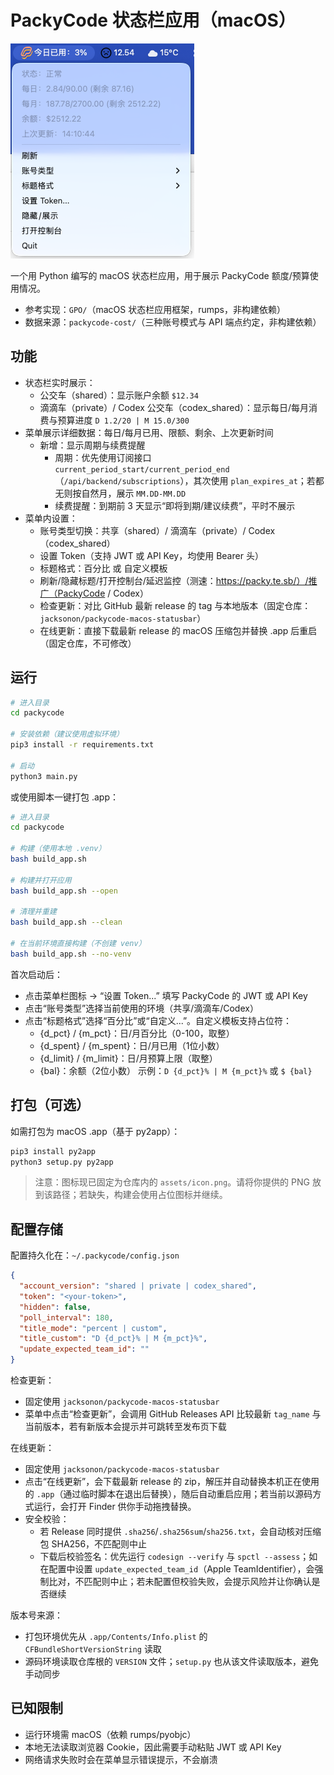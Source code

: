 # PackyCode 状态栏应用（macOS）

![product](https://github.com/jacksonon/packycode-macos-statusbar/blob/main/product.png)

一个用 Python 编写的 macOS 状态栏应用，用于展示 PackyCode 额度/预算使用情况。

- 参考实现：`GPO/`（macOS 状态栏应用框架，rumps，非构建依赖）
- 数据来源：`packycode-cost/`（三种账号模式与 API 端点约定，非构建依赖）

## 功能
- 状态栏实时展示：
  - 公交车（shared）：显示账户余额 `$12.34`
  - 滴滴车（private）/ Codex 公交车（codex_shared）：显示每日/每月消费与预算进度 `D 1.2/20 | M 15.0/300`
- 菜单展示详细数据：每日/每月已用、限额、剩余、上次更新时间
  - 新增：显示周期与续费提醒
    - 周期：优先使用订阅接口 `current_period_start/current_period_end`（`/api/backend/subscriptions`），其次使用 `plan_expires_at`；若都无则按自然月，展示 `MM.DD-MM.DD`
    - 续费提醒：到期前 3 天显示“即将到期/建议续费”，平时不展示
- 菜单内设置：
  - 账号类型切换：共享（shared）/ 滴滴车（private）/ Codex（codex_shared）
  - 设置 Token（支持 JWT 或 API Key，均使用 Bearer 头）
  - 标题格式：百分比 或 自定义模板
  - 刷新/隐藏标题/打开控制台/延迟监控（测速：https://packy.te.sb/）/推广（PackyCode / Codex）
  - 检查更新：对比 GitHub 最新 release 的 tag 与本地版本（固定仓库：`jacksonon/packycode-macos-statusbar`）
  - 在线更新：直接下载最新 release 的 macOS 压缩包并替换 .app 后重启（固定仓库，不可修改）

## 运行
```bash
# 进入目录
cd packycode

# 安装依赖（建议使用虚拟环境）
pip3 install -r requirements.txt

# 启动
python3 main.py
```

或使用脚本一键打包 .app：
```bash
# 进入目录
cd packycode

# 构建（使用本地 .venv）
bash build_app.sh

# 构建并打开应用
bash build_app.sh --open

# 清理并重建
bash build_app.sh --clean

# 在当前环境直接构建（不创建 venv）
bash build_app.sh --no-venv
```

首次启动后：
- 点击菜单栏图标 → “设置 Token...” 填写 PackyCode 的 JWT 或 API Key
- 点击“账号类型”选择当前使用的环境（共享/滴滴车/Codex）
 - 点击“标题格式”选择“百分比”或“自定义...”。自定义模板支持占位符：
   - {d_pct} / {m_pct}：日/月百分比（0-100，取整）
   - {d_spent} / {m_spent}：日/月已用（1位小数）
   - {d_limit} / {m_limit}：日/月预算上限（取整）
   - {bal}：余额（2位小数）
   示例：`D {d_pct}% | M {m_pct}%` 或 `$ {bal}`

## 打包（可选）
如需打包为 macOS .app（基于 py2app）：
```bash
pip3 install py2app
python3 setup.py py2app
```

> 注意：图标现已固定为仓库内的 `assets/icon.png`。请将你提供的 PNG 放到该路径；若缺失，构建会使用占位图标并继续。

## 配置存储
配置持久化在：`~/.packycode/config.json`
```json
{
  "account_version": "shared | private | codex_shared",
  "token": "<your-token>",
  "hidden": false,
  "poll_interval": 180,
  "title_mode": "percent | custom",
  "title_custom": "D {d_pct}% | M {m_pct}%",
  "update_expected_team_id": ""
}
```

检查更新：
- 固定使用 `jacksonon/packycode-macos-statusbar`
- 菜单中点击“检查更新”，会调用 GitHub Releases API 比较最新 `tag_name` 与当前版本，若有新版本会提示并可跳转至发布页下载

在线更新：
- 固定使用 `jacksonon/packycode-macos-statusbar`
- 点击“在线更新”，会下载最新 release 的 zip，解压并自动替换本机正在使用的 `.app`（通过临时脚本在退出后替换），随后自动重启应用；若当前以源码方式运行，会打开 Finder 供你手动拖拽替换。
 - 安全校验：
   - 若 Release 同时提供 `.sha256`/`.sha256sum`/`sha256.txt`，会自动核对压缩包 SHA256，不匹配则中止
   - 下载后校验签名：优先运行 `codesign --verify` 与 `spctl --assess`；如在配置中设置 `update_expected_team_id`（Apple TeamIdentifier），会强制比对，不匹配则中止；若未配置但校验失败，会提示风险并让你确认是否继续

版本号来源：
- 打包环境优先从 `.app/Contents/Info.plist` 的 `CFBundleShortVersionString` 读取
- 源码环境读取仓库根的 `VERSION` 文件；`setup.py` 也从该文件读取版本，避免手动同步

## 已知限制
- 运行环境需 macOS（依赖 rumps/pyobjc）
- 本地无法读取浏览器 Cookie，因此需要手动粘贴 JWT 或 API Key
- 网络请求失败时会在菜单显示错误提示，不会崩溃
